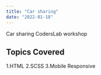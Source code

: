 ```yaml
---
title: "Car sharing"
date: "2022-01-18"
---
```


Car sharing CodersLab workshop

## Topics Covered

1.HTML 2.SCSS 3.Mobile Responsive